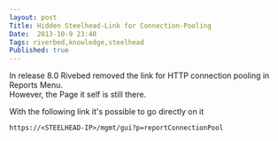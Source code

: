 ```yaml
---
layout: post
Title: Hidden Steelhead-Link for Connection-Pooling
Date:  2013-10-9 23:40 
Tags: riverbed,knowledge,steelhead
Published: true
---
```



In release 8.0 Rivebed removed the link for HTTP connection pooling  in Reports Menu.    
However, the Page it self is still there.    

With the following link it's possible to go directly on it

    https://<STEELHEAD-IP>/mgmt/gui?p=reportConnectionPool
